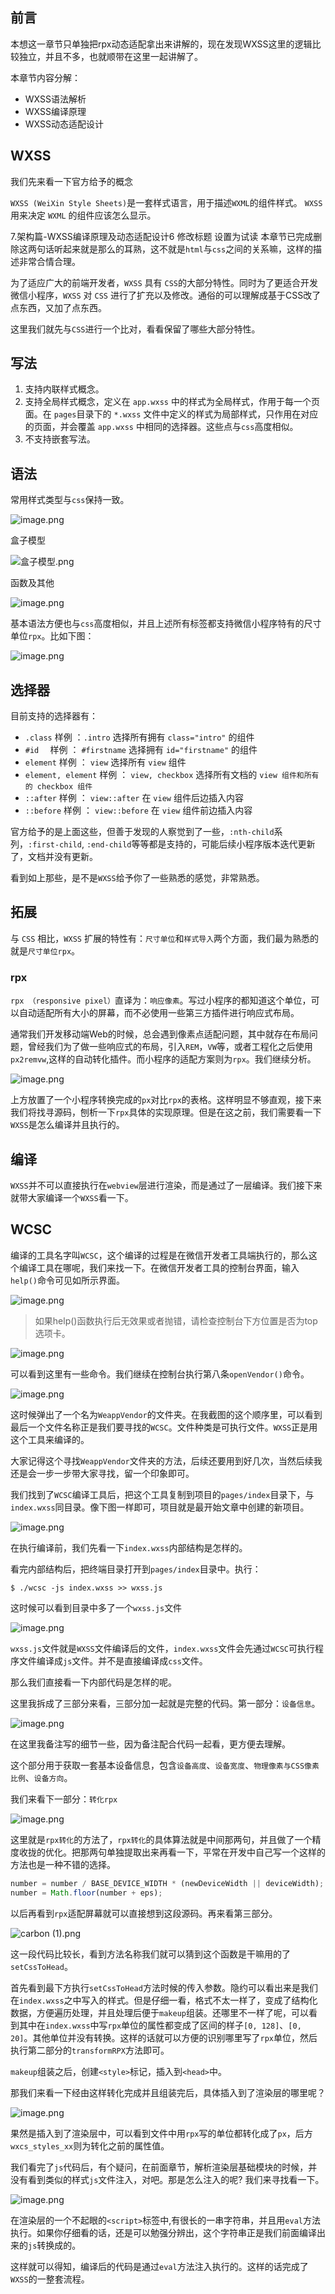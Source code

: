 ## 前言

本想这一章节只单独把rpx动态适配拿出来讲解的，现在发现WXSS这里的逻辑比较独立，并且不多，也就顺带在这里一起讲解了。

本章节内容分解：

- WXSS语法解析
- WXSS编译原理
- WXSS动态适配设计

## WXSS

我们先来看一下官方给予的概念

`WXSS (WeiXin Style Sheets)`是一套样式语言，用于描述` WXML `的组件样式。
`WXSS` 用来决定 `WXML` 的组件应该怎么显示。

7.架构篇-WXSS编译原理及动态适配设计6 修改标题  设置为试读 本章节已完成删除这两句话听起来就是那么的耳熟，这不就是`html`与`css`之间的关系嘛，这样的描述非常合情合理。

为了适应广大的前端开发者，`WXSS` 具有 `CSS`的大部分特性。同时为了更适合开发微信小程序，`WXSS` 对 `CSS` 进行了扩充以及修改。通俗的可以理解成基于CSS改了点东西，又加了点东西。

这里我们就先与`CSS`进行一个比对，看看保留了哪些大部分特性。

## 写法

1. 支持内联样式概念。
2. 支持全局样式概念，定义在 `app.wxss` 中的样式为全局样式，作用于每一个页面。在 `pages`目录下的 `*.wxss` 文件中定义的样式为局部样式，只作用在对应的页面，并会覆盖 `app.wxss` 中相同的选择器。这些点与`css`高度相似。
3. 不支持嵌套写法。

## 语法

常用样式类型与`css`保持一致。

![image.png](https://p1-juejin.byteimg.com/tos-cn-i-k3u1fbpfcp/e81b1d34a845423da2be8fe2fdaa1eda~tplv-k3u1fbpfcp-watermark.image)

盒子模型

![盒子模型.png](https://p6-juejin.byteimg.com/tos-cn-i-k3u1fbpfcp/9e792c4e60c5472394ef75d0aec22172~tplv-k3u1fbpfcp-watermark.image)


函数及其他

![image.png](https://p9-juejin.byteimg.com/tos-cn-i-k3u1fbpfcp/4a76dd66ba114a56bd10e5fbe56e71d8~tplv-k3u1fbpfcp-watermark.image)

基本语法方便也与`css`高度相似，并且上述所有标签都支持微信小程序特有的尺寸单位`rpx`。比如下图：

![image.png](https://p3-juejin.byteimg.com/tos-cn-i-k3u1fbpfcp/f0072b21ec474cc1a292fe3dec2af217~tplv-k3u1fbpfcp-watermark.image)

## 选择器

目前支持的选择器有：

- `.class`	 样例 ：`.intro`	选择所有拥有 `class="intro"` 的组件
- `#id	`        样例 ： `#firstname`	选择拥有 `id="firstname"` 的组件
- `element`     样例 ： `view`	选择所有 `view` 组件
- `element, element`	样例 ： `view, checkbox`	选择所有文档的 `view 组件和所有的 checkbox 组件`
- `::after` 样例 ： `view::after`	在 `view` 组件后边插入内容
- `::before` 样例 ： `view::before`	在 `view` 组件前边插入内容

官方给予的是上面这些，但善于发现的人察觉到了一些，`:nth-child`系列，`:first-child`, `:end-child`等等都是支持的，可能后续小程序版本迭代更新了，文档并没有更新。

看到如上那些，是不是`WXSS`给予你了一些熟悉的感觉，非常熟悉。

## 拓展

与 `CSS` 相比，`WXSS` 扩展的特性有：`尺寸单位`和`样式导入`两个方面，我们最为熟悉的就是`尺寸单位rpx`。

### rpx

`rpx （responsive pixel）`直译为：`响应像素`。写过小程序的都知道这个单位，可以自动适配所有大小的屏幕，而不必使用一些第三方插件进行响应式布局。

通常我们开发移动端Web的时候，总会遇到像素点适配问题，其中就存在布局问题，曾经我们为了做一些响应式的布局，引入`REM`，`VW`等，或者工程化之后使用`px2remvw`,这样的自动转化插件。而小程序的适配方案则为`rpx`。我们继续分析。

![image.png](https://p6-juejin.byteimg.com/tos-cn-i-k3u1fbpfcp/eb5e9d4aba19438db062cf22932ba2be~tplv-k3u1fbpfcp-watermark.image)

上方放置了一个小程序转换完成的`px`对比`rpx`的表格。这样明显不够直观，接下来我们将找寻源码，刨析一下`rpx`具体的实现原理。但是在这之前，我们需要看一下`WXSS`是怎么编译并且执行的。

## 编译

`WXSS`并不可以直接执行在`webview`层进行渲染，而是通过了一层编译。我们接下来就带大家编译一个`WXSS`看一下。

## WCSC

编译的工具名字叫`WCSC`，这个编译的过程是在微信开发者工具端执行的，那么这个编译工具在哪呢，我们来找一下。在微信开发者工具的控制台界面，输入`help()`命令可见如所示界面。

![image.png](https://p9-juejin.byteimg.com/tos-cn-i-k3u1fbpfcp/6caa2f288d7e4f49b387dd8414cf911c~tplv-k3u1fbpfcp-watermark.image)

> 如果help()函数执行后无效果或者抛错，请检查控制台下方位置是否为top选项卡。

![image.png](https://p6-juejin.byteimg.com/tos-cn-i-k3u1fbpfcp/26a56cf3c49f49ea879d730e5ab0fd53~tplv-k3u1fbpfcp-watermark.image?)

可以看到这里有一些命令。我们继续在控制台执行第八条`openVendor()`命令。

![image.png](https://p3-juejin.byteimg.com/tos-cn-i-k3u1fbpfcp/8ed5a5ccf48b4a4fa12a3f7da7218d31~tplv-k3u1fbpfcp-watermark.image)

这时候弹出了一个名为`WeappVendor`的文件夹。在我截图的这个顺序里，可以看到最后一个文件名称正是我们要寻找的`WCSC`。文件种类是可执行文件。`WXSS`正是用这个工具来编译的。

大家记得这个寻找`WeappVendor`文件夹的方法，后续还要用到好几次，当然后续我还是会一步一步带大家寻找，留一个印象即可。

我们找到了`WCSC`编译工具后，把这个工具复制到项目的`pages/index`目录下，与`index.wxss`同目录。像下图一样即可，项目就是最开始文章中创建的新项目。

![image.png](https://p1-juejin.byteimg.com/tos-cn-i-k3u1fbpfcp/164db8cbd68e47afb78d81599239d7b9~tplv-k3u1fbpfcp-watermark.image)

在执行编译前，我们先看一下`index.wxss`内部结构是怎样的。

看完内部结构后，把终端目录打开到`pages/index`目录中。执行：

```shell
$ ./wcsc -js index.wxss >> wxss.js
```

这时候可以看到目录中多了一个`wxss.js`文件

![image.png](https://p1-juejin.byteimg.com/tos-cn-i-k3u1fbpfcp/8b3e118e19784d7898415d9528a23cc9~tplv-k3u1fbpfcp-watermark.image)

`wxss.js`文件就是`WXSS`文件编译后的文件，`index.wxss`文件会先通过`WCSC`可执行程序文件编译成`js`文件。并不是直接编译成`css`文件。

那么我们直接看一下内部代码是怎样的呢。

这里我拆成了三部分来看，三部分加一起就是完整的代码。第一部分：`设备信息`。

![image.png](https://p9-juejin.byteimg.com/tos-cn-i-k3u1fbpfcp/a869ebcf8aed435cb1a054b210faafed~tplv-k3u1fbpfcp-watermark.image)

在这里我备注写的细节一些，因为备注配合代码一起看，更方便去理解。

这个部分用于获取一套基本设备信息，包含`设备高度`、`设备宽度`、`物理像素与CSS像素比例`、`设备方向`。

我们来看下一部分：`转化rpx`

![image.png](https://p6-juejin.byteimg.com/tos-cn-i-k3u1fbpfcp/acd0f17a6e964dc7b2722862058aaeb6~tplv-k3u1fbpfcp-watermark.image)

这里就是`rpx转化`的方法了，`rpx转化`的具体算法就是中间那两句，并且做了一个精度收拢的优化。把那两句单独提取出来再看一下，平常在开发中自己写一个这样的方法也是一种不错的选择。

```javascript
number = number / BASE_DEVICE_WIDTH * (newDeviceWidth || deviceWidth);
number = Math.floor(number + eps);
```

以后再看到`rpx`适配屏幕就可以直接想到这段源码。再来看第三部分。

![carbon (1).png](https://p3-juejin.byteimg.com/tos-cn-i-k3u1fbpfcp/411a61d797ce465c8bdd126ab4bbe6fc~tplv-k3u1fbpfcp-watermark.image)

这一段代码比较长，看到方法名称我们就可以猜到这个函数是干嘛用的了`setCssToHead`。

首先看到最下方执行`setCssToHead`方法时候的传入参数。隐约可以看出来是我们在`index.wxss`之中写入的样式。但是仔细一看，格式不太一样了，变成了结构化数据，方便遍历处理，并且处理后便于`makeup`组装。还哪里不一样了呢，可以看到其中在`index.wxss`中写`rpx`单位的属性都变成了区间的样子`[0, 128]`、`[0, 20]`。其他单位并没有转换。这样的话就可以方便的识别哪里写了`rpx`单位，然后执行第二部分的`transformRPX`方法即可。

`makeup`组装之后，创建`<style>`标记，插入到`<head>`中。

那我们来看一下经由这样转化完成并且组装完后，具体插入到了渲染层的哪里呢？

![image.png](https://p3-juejin.byteimg.com/tos-cn-i-k3u1fbpfcp/59ff32579c1b4b6b92c562e4a2ab5562~tplv-k3u1fbpfcp-watermark.image)

果然是插入到了渲染层中，可以看到文件中用`rpx`写的单位都转化成了`px`，后方`wxcs_styles_xx`则为转化之前的属性值。

我们看完了`js`代码后，有个疑问，在前面章节，解析渲染层基础模块的时候，并没有看到类似的样式`js`文件注入，对吧。那是怎么注入的呢? 我们来寻找看一下。

![image.png](https://p1-juejin.byteimg.com/tos-cn-i-k3u1fbpfcp/7133062a9b514d169a52cdc6803f35e2~tplv-k3u1fbpfcp-watermark.image)

在渲染层的一个不起眼的`<script>`标签中,有很长的一串字符串，并且用`eval`方法执行。如果你仔细看的话，还是可以勉强分辨出，这个字符串正是我们前面编译出来的`js`转换成的。

这样就可以得知，编译后的代码是通过`eval`方法注入执行的。这样的话完成了`WXSS`的一整套流程。
